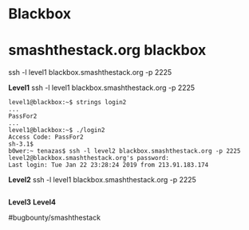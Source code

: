 # Blackbox

# smashthestack.org blackbox
ssh -l level1 blackbox.smashthestack.org -p 2225

**Level1**
ssh -l level1 blackbox.smashthestack.org -p 2225
```
level1@blackbox:~$ strings login2
...
PassFor2
...
level1@blackbox:~$ ./login2
Access Code: PassFor2
sh-3.1$
b0wer:~ tenazas$ ssh -l level2 blackbox.smashthestack.org -p 2225
level2@blackbox.smashthestack.org's password:
Last login: Tue Jan 22 23:28:24 2019 from 213.91.183.174
```
**Level2**
ssh -l level1 blackbox.smashthestack.org -p 2225
```
```
**Level3**
**Level4**



#bugbounty/smashthestack
